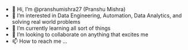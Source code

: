 - 👋 Hi, I’m @pranshumishra27 (Pranshu Mishra)
- 👀 I’m interested in Data Engineering, Automation, Data Analytics, and solving real world problems
- 🌱 I’m currently learning all sort of things
- 💞️ I’m looking to collaborate on anything that excites me
- 📫 How to reach me ...

<!---
pranshumishra27/pranshumishra27 is a ✨ special ✨ repository because its `README.md` (this file) appears on your GitHub profile.
You can click the Preview link to take a look at your changes.
--->
